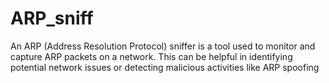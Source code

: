 # ARP_sniff
An ARP (Address Resolution Protocol) sniffer is a tool used to monitor and capture ARP packets on a network. This can be helpful in identifying potential network issues or detecting malicious activities like ARP spoofing
